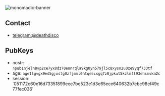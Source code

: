 ![monomadic-banner](https://user-images.githubusercontent.com/129359/180737422-a9266cfd-f13f-4729-957b-f54830300d7d.png)

## Contact
- [telegram:@deathdisco](https://t.me/deathdisco)

## PubKeys
- nostr: `npub1njeln8vp2ce7yx8dz70ennrqla9kg0yn579jl5c8xysn2u0ze9yqf733tf`
- age: `age1lgvgx9ed5gjxstg0zfjmml0htqescsgq7z0jpkut5kzlmfl93ehsmvka2c`
- session: '051172c60e16d73351899ece7be523e1d3e65ece640632b7ebc98ef49c77fec036'
